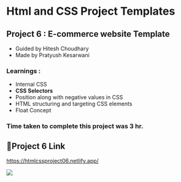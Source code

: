 # Html and CSS Project Templates
## Project 6 : E-commerce website Template

- Guided by Hitesh Choudhary
- Made by Pratyush Kesarwani

### Learnings :
- Internal CSS
- **CSS Selectors**
- Position along with negative values in CSS
- HTML structuring and targeting CSS elements
- Float Concept

### Time taken to complete this project was **3 hr**.

## 🔗Project 6 Link
https://htmlcssproject06.netlify.app/


![](https://img.shields.io/badge/HTML-CSS-green)
